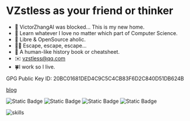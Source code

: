 # VZstless as your friend or thinker

- 🍥 VictorZhangAI was blocked... This is my new home.
- 👻 Learn whatever I love no matter which part of Computer Science.
- 🐣 Libre & OpenSource aholic.
- 🏳️‍⚧️ Escape, escape, escape...
- 🐧 A human-like history book or cheatsheet.
- ✉️ vzstless@qq.com
- 🍀I work so I live.

GPG Public Key ID: 20BC01681DED4C9C5C4CB83F6D2C840D51DB624B  
  
  <a href="http://vzstless.moe">blog</a>
  
  ![Static Badge](https://img.shields.io/badge/telegram-VZstless-blue) ![Static Badge](https://img.shields.io/badge/Discord-VZstless-purple) ![Static Badge](https://img.shields.io/badge/bilibili-VZstless-pink) ![Static Badge](https://img.shields.io/badge/twitter-VZstless-cyan)

![skills](https://skillicons.dev/icons?i=arch,ubuntu,debian,nix,plan9,bash,powershell,cloudflare,python,julia,javascript,scala,go,c,haskell,ts,regex,react,fastapi,git,github,githubactions,notion,ps,htmx,jquery,vscode,vim,azure,emacs,)
